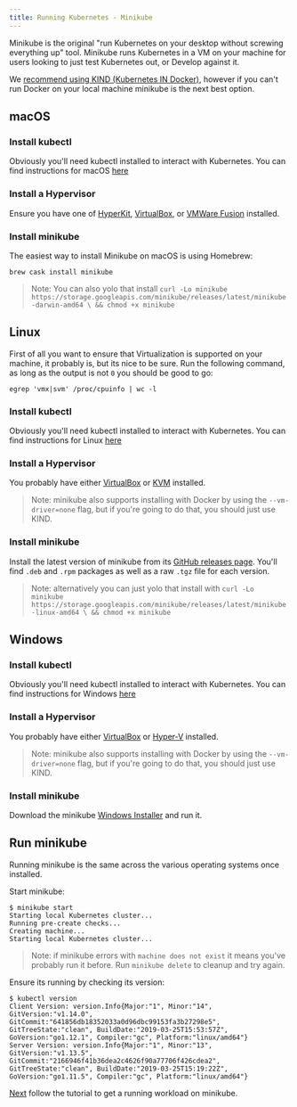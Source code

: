 ```yaml
---
title: Running Kubernetes - Minikube
---
```


Minikube is the original "run Kubernetes on your desktop without screwing everything up" tool. Minikube runs Kubernetes in a VM on your machine for users looking to just test Kubernetes out, or Develop against it.

We [recommend using KIND (Kubernetes IN Docker)](/getting-started/), however if you can't run Docker on your local machine minikube is the next best option.

## macOS

### Install kubectl

Obviously you'll need kubectl installed to interact with Kubernetes. You can find instructions for macOS [here](https://kubernetes.io/docs/tasks/tools/install-kubectl/#install-kubectl-on-macos)

### Install a Hypervisor

Ensure you have one of [HyperKit](https://github.com/moby/hyperkit), [VirtualBox](https://www.virtualbox.org/wiki/Downloads), or [VMWare Fusion](https://www.vmware.com/products/fusion) installed.

### Install minikube

The easiest way to install Minikube on macOS is using Homebrew:

```console
brew cask install minikube
```

> Note: You can also yolo that install `curl -Lo minikube https://storage.googleapis.com/minikube/releases/latest/minikube-darwin-amd64 \
  && chmod +x minikube`

## Linux

First of all you want to ensure that Virtualization is supported on your machine, it probably is, but its nice to be sure. Run the following command, as long as the output is not `0` you should be good to go:

```console
egrep 'vmx|svm' /proc/cpuinfo | wc -l
```

### Install kubectl

Obviously you'll need kubectl installed to interact with Kubernetes. You can find instructions for Linux [here](https://kubernetes.io/docs/tasks/tools/install-kubectl/#install-kubectl-on-linux)

### Install a Hypervisor

You probably have either [VirtualBox](https://www.virtualbox.org/wiki/Downloads) or [KVM](https://www.linux-kvm.org/) installed.

> Note: minikube also supports installing with Docker by using the `--vm-driver=none` flag, but if you're going to do that, you should just use KIND.

### Install minikube

Install the latest version of minikube from its [GitHub releases page](https://github.com/kubernetes/minikube/releases). You'll find `.deb` and `.rpm` packages as well as a raw `.tgz` file for each version.

> Note: alternatively you can just yolo that install with `curl -Lo minikube https://storage.googleapis.com/minikube/releases/latest/minikube-linux-amd64 \
  && chmod +x minikube`

## Windows

### Install kubectl

Obviously you'll need kubectl installed to interact with Kubernetes. You can find instructions for Windows [here](https://kubernetes.io/docs/tasks/tools/install-kubectl/#install-kubectl-on-windows)

### Install a Hypervisor

You probably have either [VirtualBox](https://www.virtualbox.org/wiki/Downloads) or [Hyper-V](https://msdn.microsoft.com/en-us/virtualization/hyperv_on_windows/quick_start/walkthrough_install) installed.

> Note: minikube also supports installing with Docker by using the `--vm-driver=none` flag, but if you're going to do that, you should just use KIND.

### Install minikube

Download the minikube [Windows Installer](https://github.com/kubernetes/minikube/releases/latest/download/minikube-installer.exe) and run it.

## Run minikube

Running minikube is the same across the various operating systems once installed.

Start minikube:

```console
$ minikube start
Starting local Kubernetes cluster...
Running pre-create checks...
Creating machine...
Starting local Kubernetes cluster...
```

> Note: if minikube errors with `machine does not exist` it means you've probably run it before. Run `minikube delete` to cleanup and try again.

Ensure its running by checking its version:

```console
$ kubectl version
Client Version: version.Info{Major:"1", Minor:"14", GitVersion:"v1.14.0", GitCommit:"641856db18352033a0d96dbc99153fa3b27298e5", GitTreeState:"clean", BuildDate:"2019-03-25T15:53:57Z", GoVersion:"go1.12.1", Compiler:"gc", Platform:"linux/amd64"}
Server Version: version.Info{Major:"1", Minor:"13", GitVersion:"v1.13.5", GitCommit:"2166946f41b36dea2c4626f90a77706f426cdea2", GitTreeState:"clean", BuildDate:"2019-03-25T15:19:22Z", GoVersion:"go1.11.5", Compiler:"gc", Platform:"linux/amd64"}
```

[Next](/getting-started/1) follow the tutorial to get a running workload on minikube.
